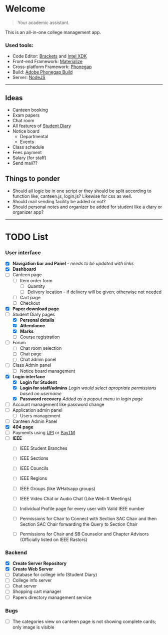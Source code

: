 # Welcome

> Your academic assistant.

This is an all-in-one college management app.

### Used tools:

* Code Editor: [Brackets](http://brackets.io) and [Intel XDK](https://software.intel.com/en-us/intel-xdk)
* Front-end Framework: [Materialize](http://materializecss.com)
* Cross-platform Framework: [Phonegap](http://phonegap.com/)
* Build: [Adobe Phonegap Build](https://build.phonegap.com/)
* Server: [NodeJS](https://nodejs.org/)

***

## Ideas

* Canteen booking
* Exam papers
* Chat room
* All features of [Student Diary](https://play.google.com/store/apps/details?id=com.iitms.sdraisoni)
* Notice board
  * Departmental
  * Events
* Class schedule
* Fees payment
* Salary (for staff)
* Send mail??

## Things to ponder

* Should all logic be in one script or they should be split according to function like, canteen.js, login.js? Likewise for css as well.
* Should mail sending facility be added or not?
* Should personal notes and organizer be added for student like a diary or organizer app?

***

# TODO List

### User interface

* [x] **Navigation bar and Panel** - _needs to be updated with links_
* [x] **Dashboard**
* [ ] Canteen page
  * [ ] Item order form
    * [ ] Quantity
	* [ ] Delivery location - if delivery will be given; otherwise not needed
  * [ ] Cart page
  * [ ] Checkout
* [x] **Paper download page**
* [ ] Student Diary pages
  * [x] **Personal details**
  * [x] **Attendance**
  * [x] **Marks**
  * [ ] Course registration
* [ ] Forum
  * [ ] Chat room selection
  * [ ] Chat page
  * [ ] Chat admin panel
* [ ] Class Admin panel
  * [ ] Notice board management
* [x] **Login interface**
  * [x] **Login for Student**
  * [x] ~~**Login for staff/admins**~~ _Login would select apropriate permissions based on username_
  * [x] **Password recovery** _Added as a popout menu in login page_
* [ ] Account management like password change
* [ ] Application admin panel
  * [ ] Users management
* [ ] Canteen Admin Panel
* [x] **404 page**
* [ ] Payments using [UPI](https://en.wikipedia.org/wiki/Unified_Payments_Interface) or [PayTM](http://paytm.com)
* [ ] **IEEE**
  * [ ] IEEE Student Branches
  * [ ] IEEE Sections
  * [ ] IEEE Councils
  * [ ] IEEE Regions
  * [ ] IEEE Groups (like WHatsapp groups)
  * [ ] IEEE Video Chat or Audio Chat (Like Web-X Meetings)
  * [ ] Individual Profile page for every user with Valid IEEE number
  * [ ] Permissions for Chair to Connect with Section SAC Chair and then Section SAC Chair forwarding the Query to Section Chair
  * [ ] Permissions for Chair and SB Counselor and Chapter Advisors (Officially listed on IEEE Rastors)
  

### Backend

* [x] **Create Server Repository**
* [x] **Create Web Server**
* [ ] Database for college info (Student Diary)
* [ ] College info server
* [ ] Chat server
* [ ] Shopping cart manager
* [ ] Papers directory management service

### Bugs

* [ ] The categories view on canteen page is not showing complete cards; only image is visible

